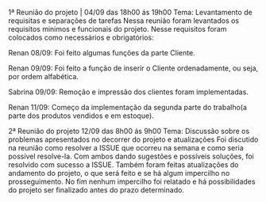 1ª Reunião do projeto | 04/09 das 18h00 ás 19h00
  Tema: Levantamento de requisitas e separações de tarefas
  Nessa reunião foram levantados os requisitos minimos e funcionais do projeto. Nesse requisitos foram colocados como necessários e obrigatórios:


Renan 08/09: 
Foi feito algumas funções da parte Cliente.

Renan 09/09:
Foi feito a função de inserir o Cliente ordenadamente, ou seja, por ordem alfabética.

Sabrina 09/09:
Remoção e impressão dos clientes foram implementadas.

Renan 11/09:
Começo da implementação da segunda parte do trabalho(a parte dos produtos vendidos e em estoque).

2ª Reunião do projeto 12/09 das 8h00 ás 9h00
  Tema: Discussão sobre os problemas apresentados no decorrer do projeto e atualizações
  Foi discutido na reunião como resolver a ISSUE que ocorreu na semana e como seria possível resolve-la. Com ambos dando sugestões e possíveis soluções, foi 
  resolvido com sucesso a ISSUE. 
  Também foram feitas atualizações do andamento do projeto, o que será feito e se há algum impercilho no prosseguimento. No fim nenhum impercilho foi relatado e 
  há possibilidades do projeto ser finalizado antes do prazo determinado.
